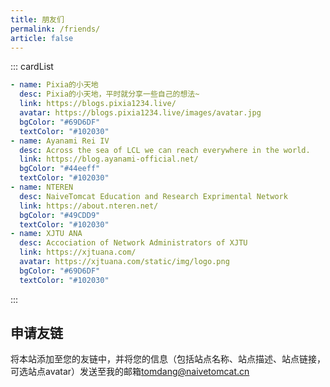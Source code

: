 ```yaml
---
title: 朋友们
permalink: /friends/
article: false
---
```


::: cardList
```yaml
- name: Pixia的小天地
  desc: Pixia的小天地，平时就分享一些自己的想法~
  link: https://blogs.pixia1234.live/
  avatar: https://blogs.pixia1234.live/images/avatar.jpg
  bgColor: "#69D6DF"
  textColor: "#102030"
- name: Ayanami Rei IV
  desc: Across the sea of LCL we can reach everywhere in the world.
  link: https://blog.ayanami-official.net/
  bgColor: "#44eeff"
  textColor: "#102030"
- name: NTEREN
  desc: NaiveTomcat Education and Research Exprimental Network
  link: https://about.nteren.net/
  bgColor: "#49CDD9"
  textColor: "#102030"
- name: XJTU ANA
  desc: Accociation of Network Administrators of XJTU
  link: https://xjtuana.com/
  avatar: https://xjtuana.com/static/img/logo.png
  bgColor: "#69D6DF"
  textColor: "#102030"
```
:::

## 申请友链

将本站添加至您的友链中，并将您的信息（包括站点名称、站点描述、站点链接，可选站点avatar）发送至我的邮箱[tomdang@naivetomcat.cn](mailto:tomdang@naivetomcat.cn)
